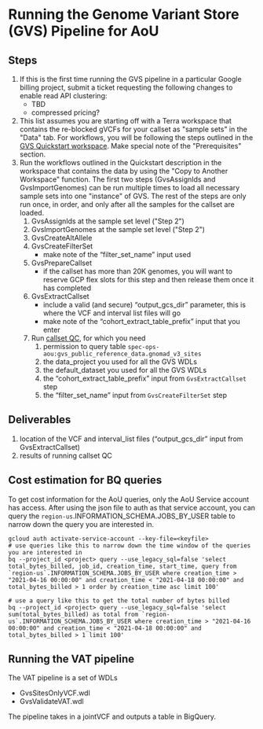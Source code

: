 # Running the Genome Variant Store (GVS) Pipeline for AoU

## Steps
1. If this is the first time running the GVS pipeline in a particular Google billing project, submit a ticket requesting the following changes to enable read API clustering:
   - TBD
   - compressed pricing?
2. This list assumes you are starting off with a Terra workspace that contains the re-blocked gVCFs for your callset as "sample sets" in the "Data" tab.  For workflows, you will be following the steps outlined in the [GVS Quickstart workspace](https://app.terra.bio/#workspaces/broad-dsde-firecloud-billing/Genomic%20Variant%20Store%20-%20GVS%20Quickstart).  Make special note of the "Prerequisites" section.
3. Run the workflows outlined in the Quickstart description in the workspace that contains the data by using the "Copy to Another Workspace" function.  The first two steps (GvsAssignIds and GvsImportGenomes) can be run multiple times to load all necessary sample sets into one "instance" of GVS.  The rest of the steps are only run once, in order, and only after all the samples for the callset are loaded.
   1. GvsAssignIds at the sample set level ("Step 2")
   2. GvsImportGenomes at the sample set level ("Step 2")
   3. GvsCreateAltAllele
   4. GvsCreateFilterSet
      - make note of the “filter_set_name” input used
   5. GvsPrepareCallset
      - if the callset has more than 20K genomes, you will want to reserve GCP flex slots for this step and then release them once it has completed
   6. GvsExtractCallset
       - include a valid (and secure) “output_gcs_dir” parameter, this is where the VCF and interval list files  will go
       - make note of the “cohort_extract_table_prefix” input that you enter
   7. Run [callset QC](callset_QC/README.md), for which you need
      1. permission to query table `spec-ops-aou:gvs_public_reference_data.gnomad_v3_sites`
      2. the data_project you used for all the GVS WDLs
      3. the default_dataset you used for all the GVS WDLs
      4. the “cohort_extract_table_prefix” input from `GvsExtractCallset` step
      5. the “filter_set_name” input from `GvsCreateFilterSet` step

## Deliverables
1. location of the VCF and interval_list files (“output_gcs_dir” input from GvsExtractCallset)
2. results of running callset QC

## Cost estimation for BQ queries
To get cost information for the AoU queries, only the AoU Service account has access. 
After using the json file to auth as that service account, you can query the 
`region-us`.INFORMATION_SCHEMA.JOBS_BY_USER table to narrow down the query you are interested in.

    gcloud auth activate-service-account --key-file=<keyfile>
    # use queries like this to narrow down the time window of the queries you are interested in
    bq --project_id <project> query --use_legacy_sql=false 'select total_bytes_billed, job_id, creation_time, start_time, query from `region-us`.INFORMATION_SCHEMA.JOBS_BY_USER where creation_time > "2021-04-16 00:00:00" and creation_time < "2021-04-18 00:00:00" and total_bytes_billed > 1 order by creation_time asc limit 100'
    
    # use a query like this to get the total number of bytes billed
    bq --project_id <project> query --use_legacy_sql=false 'select sum(total_bytes_billed) as total from `region-us`.INFORMATION_SCHEMA.JOBS_BY_USER where creation_time > "2021-04-16 00:00:00" and creation_time < "2021-04-18 00:00:00" and total_bytes_billed > 1 limit 100'


## Running the VAT pipeline
The VAT pipeline is a set of WDLs
 - GvsSitesOnlyVCF.wdl
 - GvsValidateVAT.wdl

The pipeline takes in a jointVCF and outputs a table in BigQuery.
